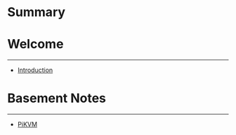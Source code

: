 # Summary

# Welcome

---

- [Introduction](introduction.md)

# Basement Notes

---

- [PiKVM](./notes/pikvm.md)


